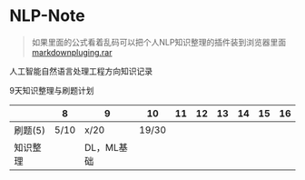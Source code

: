 # NLP-Note

>如果里面的公式看着乱码可以把个人NLP知识整理的插件装到浏览器里面
[markdownpluging.rar](./个人NLP知识整理/markdown-pluging.rar)


人工智能自然语言处理工程方向知识记录

9天知识整理与刷题计划


|          | 8    | 9       | 10    | 11 | 12 | 13 | 14 | 15 | 16 |
| ---------- | ------ |---------|-------| ---- | ---- | ---- | ---- | ---- | ---- |
| 刷题(5)  | 5/10 | x/20    | 19/30 |    |    |    |    |    |    |
| 知识整理 |      | DL，ML基础 |       |    |    |    |    |    |    |


